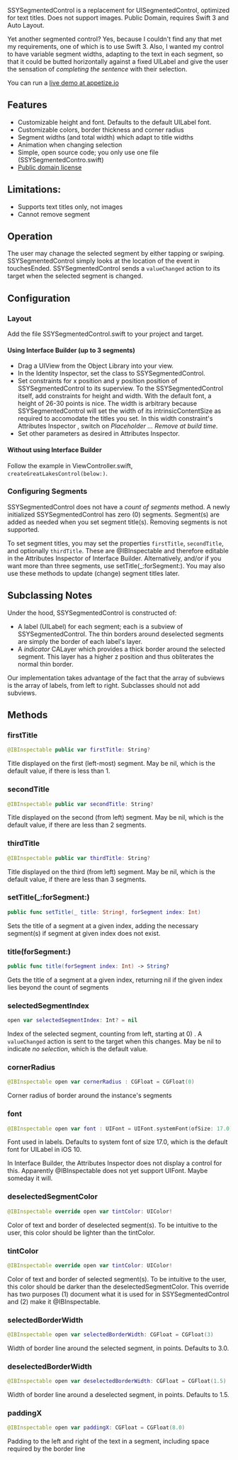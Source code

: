 SSYSegmentedControl is a replacement for UISegmentedControl, optimized for text
titles.  Does not support images.  Public Domain, requires Swift 3 and Auto
Layout.

Yet another segmented control?  Yes, because I couldn't find any that met my
requirements, one of which is to use Swift 3.  Also, I wanted my control to have
variable segment widths, adapting to the text in each segment, so that it could
be butted horizontally against a fixed UILabel and give the user the sensation
of *completing  the sentence* with their selection.

You can run a [live demo at appetize.io](https://appetize.io/app/t5umekwzg6ax77459pvt4f4e38?device=iphone5s&language=en&autoplay=true&screenOnly=true)

## Features

* Customizable height and font.  Defaults to the default UILabel font.
* Customizable colors, border thickness and corner radius
* Segment widths (and total width) which adapt to title widths
* Animation when changing selection
* Simple, open source code; you only use one file (SSYSegmentedContro.swift)
* [Public domain license](http://unlicense.org)

## Limitations:

* Supports text titles only, not images
* Cannot remove segment

## Operation

The user may chanage the selected segment by either tapping or swiping.
SSYSegmentedControl simply looks at the location of the event in touchesEnded.
SSYSegmentedControl sends a `valueChanged` action to its target when the
selected segment is changed.

## Configuration

### Layout

Add the file SSYSegmentedControl.swift to your project and target.

#### Using Interface Builder (up to 3 segments)

* Drag a UIView from the Object Library into your view.
* In the Identity Inspector, set the class to SSYSegmentedControl.
* Set constraints for x position and y position position of SSYSegmentedControl
to its superview.  To the SSYSegmentedControl itself, add constraints for
height and width.  With the default font, a height of 26-30 points is nice.
The width is arbitrary because SSYSegmentedControl will set the width of its
intrinsicContentSize as required to accomodate the titles you set.  In this
width constraint's Attributes Inspector , switch on *Placeholder … Remove at
build time*.
* Set other parameters as desired in Attributes Inspector.

#### Without using Interface Builder

Follow the example in ViewController.swift, `createGreatLakesControl(below:)`.

### Configuring Segments

SSYSegmentedControl does not have a *count of segments* method.  A newly
initialized SSYSegmentedControl has zero (0) segments.  Segment(s) are added as
needed when you set segment title(s).  Removing segments is not supported.

To set segment titles, you may set the properties `firstTitle`, `secondTitle`,
and optionally `thirdTitle`.  These are @IBInspectable and therefore editable
in the Attributes Inspector of Interface Builder.  Alternatively, and/or if you
want more than three segments, use setTitle(_:forSegment:).  You may also use
these methods to update (change) segment titles later.

## Subclassing Notes

Under the hood, SSYSegmentedControl is constructed of:

* A label (UILabel) for each segment; each is a subview of SSYSegmentedControl.
The thin borders around deselected segments are simply the border of each
label's layer.
* A *indicator* CALayer which provides a thick border around the selected
segment.  This layer has a higher z position and thus obliterates the normal
thin border.

Our implementation takes advantage of the fact that the array of subviews
is the array of labels, from left to right.  Subclasses should not add
subviews.

## Methods

### firstTitle

```swift
@IBInspectable public var firstTitle: String?
```

Title displayed on the first (left-most) segment.  May be nil, which is the default value, if there is less than 1.

### secondTitle

```swift
@IBInspectable public var secondTitle: String?
```
Title displayed on the second (from left) segment.  May be nil, which is the default value, if there are less than 2 segments.

### thirdTitle

```swift
@IBInspectable public var thirdTitle: String?
```
Title displayed on the third (from left) segment.  May be nil, which is the default value, if there are less than 3 segments.

### setTitle(_:forSegment:)

```swift
public func setTitle(_ title: String!, forSegment index: Int)
```
Sets the title of a segment at a given index, adding the necessary segment(s) if segment at given index does not exist.

### title(forSegment:)

```swift
public func title(forSegment index: Int) -> String?
```
Gets the title of a segment at a given index, returning nil if the given index lies beyond the count of segments

### selectedSegmentIndex

```swift
open var selectedSegmentIndex: Int? = nil
```

Index of the selected segment, counting from left, starting at 0) .  A `valueChanged` action is sent to the target when this changes.  May be nil to indicate *no selection*, which is the default value.

### cornerRadius

```swift
@IBInspectable open var cornerRadius : CGFloat = CGFloat(0)
```
Corner radius of border around the instance's segments

### font

```swift
@IBInspectable open var font : UIFont = UIFont.systemFont(ofSize: 17.0)
```
Font used in labels.  Defaults to system font of size 17.0, which is the default font for UILabel in iOS 10.

In Interface Builder, the Attributes Inspector does not display a control for this.  Apparently @IBInspectable does not yet support UIFont.  Maybe someday it will.

### deselectedSegmentColor

```swift
@IBInspectable override open var tintColor: UIColor!
```
Color of text and border of deselected segment(s).  To be intuitive to the user, this color should be lighter than the tintColor.

### tintColor 

```swift
@IBInspectable override open var tintColor: UIColor!
```

Color of text and border of selected segment(s).  To be intuitive to the user, this color should be darker than the deselectedSegmentColor.  This override has two purposes (1) document what it is used for in SSYSegmentedControl and (2) make it @IBInspectable.

### selectedBorderWidth

```swift
@IBInspectable open var selectedBorderWidth: CGFloat = CGFloat(3)
```

Width of border line around the selected segment, in points.  Defaults to 3.0.

### deselectedBorderWidth

```swift
@IBInspectable open var deselectedBorderWidth: CGFloat = CGFloat(1.5)
```

Width of border line around a deselected segment, in points.  Defaults to 1.5.

### paddingX

```swift
@IBInspectable open var paddingX: CGFloat = CGFloat(8.0)
```

Padding to the left and right of the text in a segment, including space required by the border line
